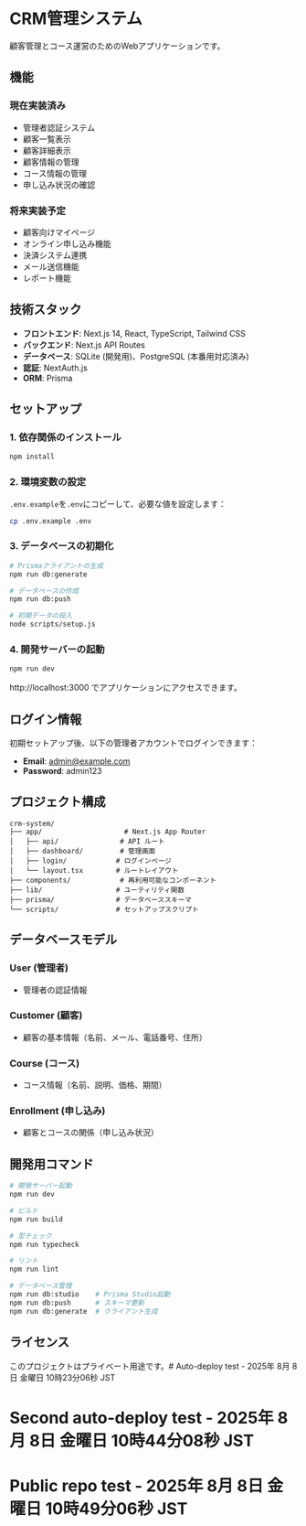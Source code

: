 # CRM管理システム

顧客管理とコース運営のためのWebアプリケーションです。

## 機能

### 現在実装済み
- 管理者認証システム
- 顧客一覧表示
- 顧客詳細表示
- 顧客情報の管理
- コース情報の管理
- 申し込み状況の確認

### 将来実装予定
- 顧客向けマイページ
- オンライン申し込み機能
- 決済システム連携
- メール送信機能
- レポート機能

## 技術スタック

- **フロントエンド**: Next.js 14, React, TypeScript, Tailwind CSS
- **バックエンド**: Next.js API Routes
- **データベース**: SQLite (開発用)、PostgreSQL (本番用対応済み)
- **認証**: NextAuth.js
- **ORM**: Prisma

## セットアップ

### 1. 依存関係のインストール

```bash
npm install
```

### 2. 環境変数の設定

`.env.example`を`.env`にコピーして、必要な値を設定します：

```bash
cp .env.example .env
```

### 3. データベースの初期化

```bash
# Prismaクライアントの生成
npm run db:generate

# データベースの作成
npm run db:push

# 初期データの投入
node scripts/setup.js
```

### 4. 開発サーバーの起動

```bash
npm run dev
```

http://localhost:3000 でアプリケーションにアクセスできます。

## ログイン情報

初期セットアップ後、以下の管理者アカウントでログインできます：

- **Email**: admin@example.com
- **Password**: admin123

## プロジェクト構成

```
crm-system/
├── app/                    # Next.js App Router
│   ├── api/               # API ルート
│   ├── dashboard/         # 管理画面
│   ├── login/            # ログインページ
│   └── layout.tsx        # ルートレイアウト
├── components/            # 再利用可能なコンポーネント
├── lib/                  # ユーティリティ関数
├── prisma/               # データベーススキーマ
└── scripts/              # セットアップスクリプト
```

## データベースモデル

### User (管理者)
- 管理者の認証情報

### Customer (顧客)
- 顧客の基本情報（名前、メール、電話番号、住所）

### Course (コース)
- コース情報（名前、説明、価格、期間）

### Enrollment (申し込み)
- 顧客とコースの関係（申し込み状況）

## 開発用コマンド

```bash
# 開発サーバー起動
npm run dev

# ビルド
npm run build

# 型チェック
npm run typecheck

# リント
npm run lint

# データベース管理
npm run db:studio    # Prisma Studio起動
npm run db:push      # スキーマ更新
npm run db:generate  # クライアント生成
```

## ライセンス

このプロジェクトはプライベート用途です。# Auto-deploy test - 2025年 8月 8日 金曜日 10時23分06秒 JST
# Second auto-deploy test - 2025年 8月 8日 金曜日 10時44分08秒 JST
# Public repo test - 2025年 8月 8日 金曜日 10時49分06秒 JST

